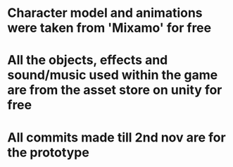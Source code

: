 # Character model and animations were taken from 'Mixamo' for free
# All the objects, effects and sound/music used within the game are from the asset store on unity for free
# All commits made till 2nd nov are for the prototype
